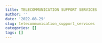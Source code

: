 ```yaml
---
title: TELECOMMUNICATION SUPPORT SERVICES
author: ''
date: '2022-08-29'
slug: telecommunication_support_services
categories: []
tags: []
---
```


